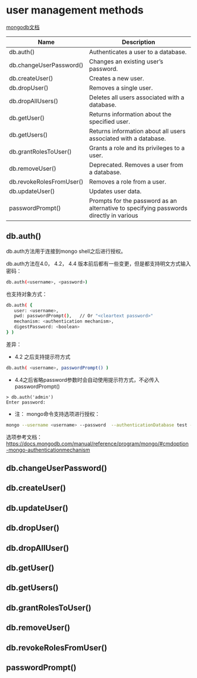 # user management methods

[mongodb文档](https://docs.mongodb.com/manual/reference/method/js-user-management/)

| Name	|  Description |
|-------|------|
| db.auth() |	Authenticates a user to a database. |
| db.changeUserPassword() |	Changes an existing user’s password. |
| db.createUser() |	Creates a new user. |
| db.dropUser() |	Removes a single user. |
| db.dropAllUsers() |	Deletes all users associated with a database. |
| db.getUser() |	Returns information about the specified user. |
| db.getUsers() |	Returns information about all users associated with a database. |
| db.grantRolesToUser() |	Grants a role and its privileges to a user. |
| db.removeUser() |	Deprecated. Removes a user from a database. |
| db.revokeRolesFromUser() |	Removes a role from a user. |
| db.updateUser() |	Updates user data. |
| passwordPrompt() |	Prompts for the password as an alternative to specifying passwords directly in various  |mongo shell user authentication/management methods.

## db.auth()

db.auth方法用于连接到mongo shell之后进行授权。

db.auth方法在4.0， 4.2， 4.4 版本前后都有一些变更，但是都支持明文方式输入密码：
```sh
db.auth(<username>, <password>)
```
也支持对象方式：
```sh
db.auth( {
   user: <username>,
   pwd: passwordPrompt(),   // Or "<cleartext password>"
   mechanism: <authentication mechanism>,
   digestPassword: <boolean>
} )
```

差异：
- 4.2 之后支持提示符方式
```sh
db.auth( <username>, passwordPrompt() )
```
- 4.4之后省略password参数时会自动使用提示符方式，不必传入passwordPrompt()
```
> db.auth('admin')
Enter password:
```

- 注：
mongo命令支持选项进行授权：
```sh
mongo --username <username> --password  --authenticationDatabase test --authenticationMechanism SCRAM-SHA-256
```
选项参考文档： https://docs.mongodb.com/manual/reference/program/mongo/#cmdoption-mongo-authenticationmechanism



## db.changeUserPassword()
## db.createUser()
## db.updateUser()
## db.dropUser()
## db.dropAllUser()
## db.getUser()
## db.getUsers()
## db.grantRolesToUser()
## db.removeUser()
## db.revokeRolesFromUser()
## passwordPrompt()

